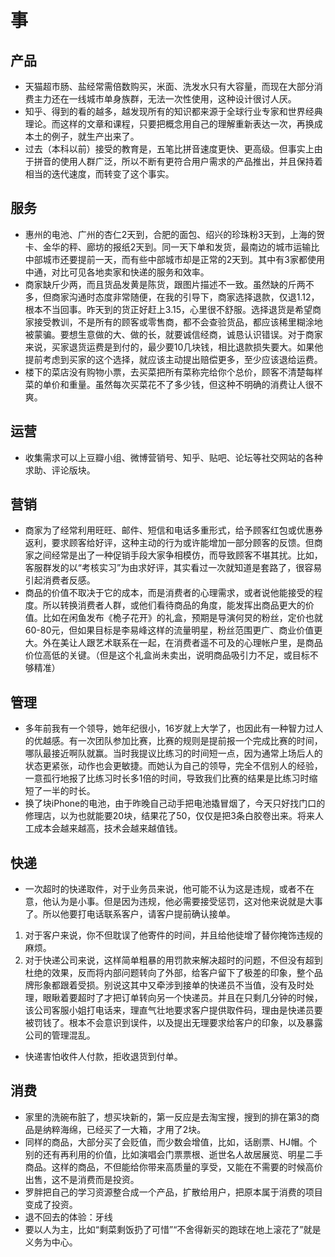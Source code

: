 # 事

## 产品
* 天猫超市肠、盐经常需倍数购买，米面、洗发水只有大容量，而现在大部分消费主力还在一线城市单身族群，无法一次性使用，这种设计很讨人厌。
* 知乎、得到的看的越多，越发现所有的知识都来源于全球行业专家和世界经典理论。而这样的文章和课程，只要把概念用自己的理解重新表达一次，再换成本土的例子，就生产出来了。
* 过去（本科以前）接受的教育是，五笔比拼音速度更快、更高级。但事实上由于拼音的使用人群广泛，所以不断有更符合用户需求的产品推出，并且保持着相当的迭代速度，而转变了这个事实。

## 服务
* 惠州的电池、广州的杏仁2天到，合肥的面包、绍兴的珍珠粉3天到，上海的贺卡、金华的秤、廊坊的报纸2天到。同一天下单和发货，最南边的城市运输比中部城市还要提前一天，而有些中部城市却是正常的2天到。其中有3家都使用中通，对比可见各地卖家和快递的服务和效率。
* 商家缺斤少两，而且货品发黄是陈货，跟图片描述不一致。虽然缺的斤两不多，但商家沟通时态度非常随便，在我的引导下，商家选择退款，仅退1.12，根本不当回事。昨天到的货正好赶上3.15，心里很不舒服。选择退货是希望商家接受教训，不是所有的顾客或零售商，都不会查验货品，都应该稀里糊涂地被蒙骗。要想生意做的大、做的长，就要诚信经商，诚恳认识错误。对于商家来说，买家退货运费是到付的，最少要10几块钱，相比退款损失要大。如果他提前考虑到买家的这个选择，就应该主动提出赔偿更多，至少应该退给运费。
* 楼下的菜店没有购物小票，去买菜把所有菜称完给你个总价，顾客不清楚每样菜的单价和重量。虽然每次买菜花不了多少钱，但这种不明确的消费让人很不爽。

## 运营
* 收集需求可以上豆瓣小组、微博营销号、知乎、贴吧、论坛等社交网站的各种求助、评论版块。

## 营销
* 商家为了经常利用旺旺、邮件、短信和电话多重形式，给予顾客红包或优惠券返利，要求顾客给好评，这种主动的行为或许能增加一部分顾客的反馈。但商家之间经常是出了一种促销手段大家争相模仿，而导致顾客不堪其扰。比如，客服群发的以“考核实习”为由求好评，其实看过一次就知道是套路了，很容易引起消费者反感。
* 商品的价值不取决于它的成本，而是消费者的心理需求，或者说他能接受的程度。所以转换消费者人群，或他们看待商品的角度，能发挥出商品更大的价值。比如在闲鱼发布《桅子花开》的礼盒，预期是导演何炅的粉丝，定价也就60-80元，但如果目标是李易峰这样的流量明星，粉丝范围更广、商业价值更大。外在美让人跟艺术联系在一起，在消费者遥不可及的心理帐户里，是商品价位高低的关键。（但是这个礼盒尚未卖出，说明商品吸引力不足，或目标不够精准）

## 管理
* 多年前我有一个领导，她年纪很小，16岁就上大学了，也因此有一种智力过人的优越感。有一次团队参加比赛，比赛的规则是提前报一个完成比赛的时间，哪队最接近啊队就赢。当时我提议比练习的时间短一点，因为通常上场后人的状态更紧张，动作也会更敏捷。而她认为自己的领导，完全不信别人的经验，一意孤行地报了比练习时长多1倍的时间，导致我们比赛的结果是比练习时缩短了一半的时长。
* 换了块iPhone的电池，由于昨晚自己动手把电池撬冒烟了，今天只好找门口的修理店，以为也就能要20块，结果花了50，仅仅是把3条白胶卷出来。将来人工成本会越来越高，技术会越来越值钱。

## 快递
* 一次超时的快递取件，对于业务员来说，他可能不认为这是违规，或者不在意，他认为是小事。但是因为违规，他必需要接受惩罚，这对他来说就是大事了。所以他要打电话联系客户，请客户提前确认接单。
1. 对于客户来说，你不但耽误了他寄件的时间，并且给他徒增了替你掩饰违规的麻烦。
2. 对于快递公司来说，这样简单粗暴的用罚款来解决超时的问题，不但没有超到杜绝的效果，反而将内部问题转向了外部，给客户留下了极差的印象，整个品牌形象都跟着受损。别说这其中又牵涉到接单的快递员不当值，没有及时处理，眼瞅着要超时了才把订单转向另一个快递员。并且在只剩几分钟的时候，该公司客服小姐打电话来，理直气壮地要求客户提供取件码，理由是快递员要被罚钱了。根本不会意识到误件，以及提出无理要求给客户的印象，以及暴露公司的管理混乱。
* 快递害怕收件人付款，拒收退货到付单。

## 消费
* 家里的洗碗布脏了，想买块新的，第一反应是去淘宝搜，搜到的排在第3的商品是纳粹海绵，已经买了一大箱，才用了2块。
* 同样的商品，大部分买了会贬值，而少数会增值，比如，话剧票、HJ帽。个别的还有再利用的价值，比如演唱会门票票根、逝世名人故居展览、明星二手商品。这样的商品，不但能给你带来高质量的享受，又能在不需要的时候高价出售，这不是消费而是投资。
* 罗胖把自己的学习资源整合成一个产品，扩散给用户，把原本属于消费的项目变成了投资。
* 退不回去的体验：牙线
* 要以人为主，比如“剩菜剩饭扔了可惜”“不舍得新买的跑球在地上滚花了”就是义务为中心。

